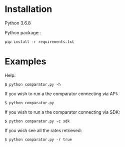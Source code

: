 Installation
========
Python 3.6.8

Python package::

    pip install -r requirements.txt

Examples
========
Help:

    $ python comparator.py -h

If you wish to run a the comparator connecting via API:

    $ python comparator.py

If you wish to run a the comparator connecting via SDK:

    $ python comparator.py -c sdk

If you wish see all the rates retrieved:

    $ python comparator.py -r true
